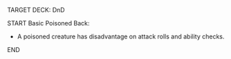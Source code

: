 TARGET DECK: DnD

START
Basic
Poisoned
Back:
- A poisoned creature has disadvantage on attack rolls and ability checks. 
<!--ID: 1649729961704-->
END
